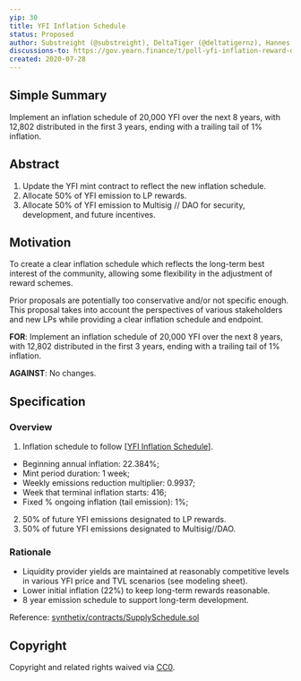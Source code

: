 ```yaml
---
yip: 30
title: YFI Inflation Schedule
status: Proposed
author: Substreight (@substreight), DeltaTiger (@deltatigernz), Hannes Graah <hannes@graah.se>, Daryl Lau (@Daryllautk), yfi_whale
discussions-to: https://gov.yearn.finance/t/poll-yfi-inflation-reward-distribution-policy/550
created: 2020-07-28
---
```


## Simple Summary
Implement an inflation schedule of 20,000 YFI over the next 8 years, with 12,802 distributed in the first 3 years, ending with a trailing tail of 1% inflation.

## Abstract
1. Update the YFI mint contract to reflect the new inflation schedule.
2. Allocate 50% of YFI emission to LP rewards.
3. Allocate 50% of YFI emission to Multisig // DAO for security, development, and future incentives.

## Motivation
To create a clear inflation schedule which reflects the long-term best interest of the community, allowing some flexibility in the adjustment of reward schemes. 

Prior proposals are potentially too conservative and/or not specific enough. This proposal takes into account the perspectives of various stakeholders and new LPs while providing a clear inflation schedule and endpoint. 

**FOR**: Implement an inflation schedule of 20,000 YFI over the next 8 years, with 12,802 distributed in the first 3 years, ending with a trailing tail of 1% inflation.

**AGAINST**: No changes.

## Specification

### Overview
1. Inflation schedule to follow [[YFI Inflation Schedule](https://docs.google.com/spreadsheets/d/1yomUGpAWR8svL9RXD-_vL2ArgQPGj1x2XPNKDEuZR9Q/edit?usp=sharing)].
  - Beginning annual inflation: 22.384%;
  - Mint period duration: 1 week;
  - Weekly emissions reduction multiplier: 0.9937;
  - Week that terminal inflation starts: 416;
  - Fixed % ongoing inflation (tail emission): 1%;
2. 50% of future YFI emissions designated to LP rewards.
3. 50% of future YFI emissions designated to Multisig//DAO.

### Rationale

* Liquidity provider yields are maintained at reasonably competitive levels in various YFI price and TVL scenarios (see modeling sheet).
* Lower initial inflation (22%) to keep long-term rewards reasonable.
* 8 year emission schedule to support long-term development.

Reference: [synthetix/contracts/SupplySchedule.sol](https://github.com/Synthetixio/synthetix/blob/master/contracts/SupplySchedule.sol)

## Copyright
Copyright and related rights waived via [CC0](https://creativecommons.org/publicdomain/zero/1.0/).
